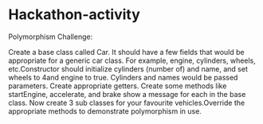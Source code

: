 # Hackathon-activity

Polymorphism Challenge:

Create a base class called Car. It should have a few fields that would be appropriate for a generic car class. 
For example, engine, cylinders, wheels, etc.Constructor should initialize cylinders (number of) and name, and set wheels to 4and engine to true. 
Cylinders and names would be passed parameters.
Create appropriate getters.
Create some methods like startEngine, accelerate, and brake show a message for each in the base class.
Now create 3 sub classes for your favourite vehicles.Override the appropriate methods to demonstrate polymorphism in use.
